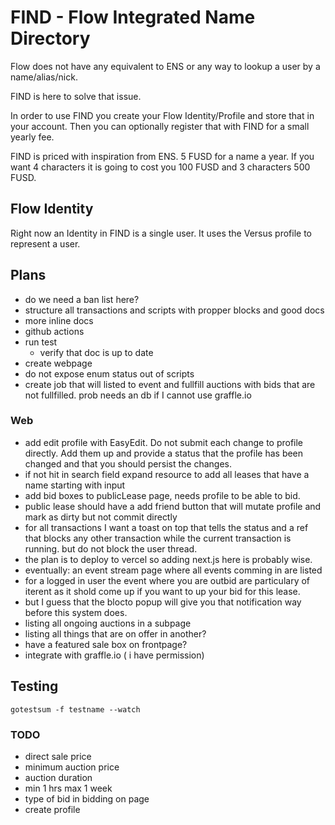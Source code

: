 # FIND - Flow Integrated Name Directory

Flow does not have any equivalent to ENS or any way to lookup a user by a name/alias/nick. 

FIND is here to solve that issue. 

In order to use FIND you create your Flow Identity/Profile and store that in your account. Then you can optionally register that with FIND for a small yearly fee. 

FIND is priced with inspiration from ENS. 5 FUSD for a name a year. If you want 4 characters it is going to cost you 100 FUSD and 3 characters 500 FUSD.

## Flow Identity

Right now an Identity in FIND is a single user.  It uses the Versus profile to represent a user.


## Plans
 - do we need a ban list here?
 - structure all transactions and scripts with propper blocks and good docs
 - more inline docs
 - github actions
  - run test
	- verify that doc is up to date
 - create webpage
 - do not expose enum status out of scripts
 - create job that will listed to event and fullfill auctions with bids that are not fullfilled. prob needs an db if I cannot use graffle.io


### Web
 - add edit profile with EasyEdit. Do not submit each change to profile directly. Add them up and provide a status that the profile has been changed and that you should persist the changes. 
 - if not hit in search field expand resource to add all leases that have a name starting with input
 - add bid boxes to publicLease page, needs profile to be able to bid.
 - public lease should have a add friend button that will mutate profile and mark as dirty but not commit directly
 - for all transactions I want a toast on top that tells the status and a ref that blocks any other transaction while the current transaction is running. but do not block the user thread. 
 -  the plan is to deploy to vercel so adding next.js here is probably wise. 
 - eventually: an event stream page where all events comming in are listed
 - for a logged in user the event where you are outbid are particulary of iterent as it shold come up if you want to up your bid for this lease. 
 - but I guess that the blocto popup will give you that notification way before this system does.  
 - listing all ongoing auctions in a subpage
 - listing all things that are on offer in another?
 - have a featured sale box on frontpage?
 - integrate with graffle.io ( i have permission)
## Testing

 `gotestsum -f testname --watch`


### TODO
 - direct sale price
 - minimum auction price
 - auction duration
  - min 1 hrs max 1 week
 - type of bid in bidding on page 
 - create profile 

